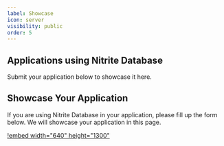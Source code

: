 ```yaml
---
label: Showcase
icon: server
visibility: public
order: 5
---
```


## Applications using Nitrite Database

Submit your application below to showcase it here.


## Showcase Your Application

If you are using Nitrite Database in your application, please fill up the form below. We will showcase your application in this page.

[!embed width="640" height="1300"](https://forms.gle/rc3KVEnkxNmxSjBf8)